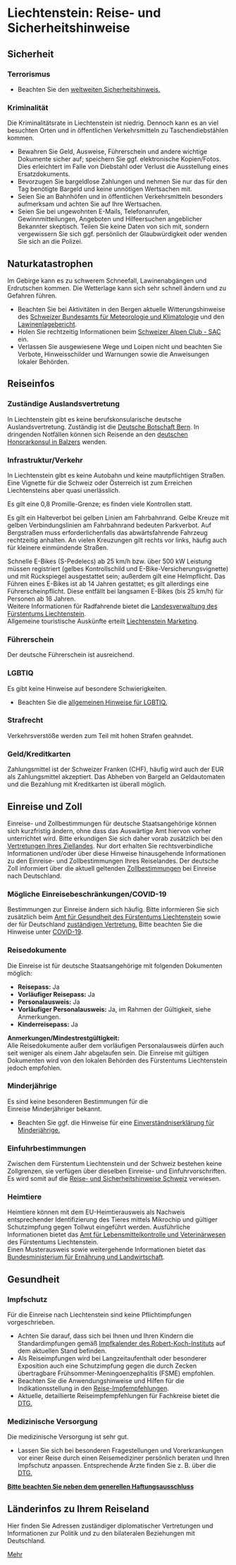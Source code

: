 # Liechtenstein: Reise- und Sicherheitshinweise

## Sicherheit

### Terrorismus

* Beachten Sie den [weltweiten Sicherheitshinweis.](https://www.auswaertiges-amt.de/de/ReiseUndSicherheit/weltweiter-sicherheitshinweis/1796970 "Weltweiter Sicherheitshinweis")

### Kriminalität

Die Kriminalitätsrate in Liechtenstein ist niedrig. Dennoch kann es an viel besuchten Orten und in öffentlichen Verkehrsmitteln zu Taschendiebstählen kommen.

* Bewahren Sie Geld, Ausweise, Führerschein und andere wichtige Dokumente sicher auf; speichern Sie ggf. elektronische Kopien/Fotos. Dies erleichtert im Falle von Diebstahl oder Verlust die Ausstellung eines Ersatzdokuments.
* Bevorzugen Sie bargeldlose Zahlungen und nehmen Sie nur das für den Tag benötigte Bargeld und keine unnötigen Wertsachen mit.
* Seien Sie an Bahnhöfen und in öffentlichen Verkehrsmitteln besonders aufmerksam und achten Sie auf Ihre Wertsachen.
* Seien Sie bei ungewohnten E-Mails, Telefonanrufen, Gewinnmitteilungen, Angeboten und Hilfeersuchen angeblicher Bekannter skeptisch. Teilen Sie keine Daten von sich mit, sondern vergewissern Sie sich ggf. persönlich der Glaubwürdigkeit oder wenden Sie sich an die Polizei.

## Naturkatastrophen

Im Gebirge kann es zu schwerem Schneefall, Lawinenabgängen und Erdrutschen kommen. Die Wetterlage kann sich sehr schnell ändern und zu Gefahren führen.

* Beachten Sie bei Aktivitäten in den Bergen aktuelle Witterungshinweise des [Schweizer Bundesamts für Meteorologie und Klimatologie](https://www.meteoschweiz.admin.ch/home.html?tab=overview) und den [Lawinenlagebericht](http://www.slf.ch/).
* Holen Sie rechtzeitig Informationen beim [Schweizer Alpen Club - SAC](http://www.sac-cas.ch/) ein.
* Verlassen Sie ausgewiesene Wege und Loipen nicht und beachten Sie Verbote, Hinweisschilder und Warnungen sowie die Anweisungen lokaler Behörden.

## Reiseinfos

### Zuständige Auslandsvertretung

In Liechtenstein gibt es keine berufskonsularische deutsche Auslandsvertretung. Zuständig ist die [Deutsche Botschaft Bern](https://www.auswaertiges-amt.de/de/service/laender/schweiz-node/schweiz/206198 "Deutsche Vertretungen in der Schweiz"). In dringenden Notfällen können sich Reisende an den [deutschen Honorarkonsul in Balzers](https://www.auswaertiges-amt.de/de/service/laender/liechtenstein-node/liechtenstein/222950 "Deutsche Vertretungen in Liechtenstein") wenden.

### Infrastruktur/Verkehr

In Liechtenstein gibt es keine Autobahn und keine mautpflichtigen Straßen. Eine Vignette für die Schweiz oder Österreich ist zum Erreichen Liechtensteins aber quasi unerlässlich.

Es gilt eine 0,8 Promille-Grenze; es finden viele Kontrollen statt.

Es gilt ein Halteverbot bei gelben Linien am Fahrbahnrand. Gelbe Kreuze mit gelben Verbindungslinien am Fahrbahnrand bedeuten Parkverbot. Auf Bergstraßen muss erforderlichenfalls das abwärtsfahrende Fahrzeug rechtzeitig anhalten. An vielen Kreuzungen gilt rechts vor links, häufig auch für kleinere einmündende Straßen.

Schnelle E-Bikes (S-Pedelecs) ab 25 km/h bzw. über 500 kW Leistung müssen registriert (gelbes Kontrollschild und E-Bike-Versicherungsvignette) und mit Rückspiegel ausgestattet sein; außerdem gilt eine Helmpflicht. Das Führen eines E-Bikes ist ab 14 Jahren gestattet; es gilt allerdings eine Führerscheinpflicht. Diese entfällt bei langsamen E-Bikes (bis 25 km/h) für Personen ab 16 Jahren.  
Weitere Informationen für Radfahrende bietet die [Landesverwaltung des Fürstentums Liechtenstein](https://www.llv.li/de/landesverwaltung/amt-fuer-tiefbau-und-geoinformation/infrastruktur-bau/information-fuer-radfahrende).  
Allgemeine touristische Auskünfte erteilt [Liechtenstein Marketing](http://www.liechtenstein.li).

### Führerschein

Der deutsche Führerschein ist ausreichend.

### LGBTIQ

Es gibt keine Hinweise auf besondere Schwierigkeiten.

* Beachten Sie die [allgemeinen Hinweise für LGBTIQ.](https://www.auswaertiges-amt.de/de/service/fragenkatalog-node/-/2223322 "Gibt es besondere Hinweise für LGBTIQ?")

### Strafrecht

Verkehrsverstöße werden zum Teil mit hohen Strafen geahndet.

### Geld/Kreditkarten

Zahlungsmittel ist der Schweizer Franken (CHF), häufig wird auch der EUR als Zahlungsmittel akzeptiert. Das Abheben von Bargeld an Geldautomaten und die Bezahlung mit Kreditkarten ist überall möglich.

## Einreise und Zoll

Einreise- und Zollbestimmungen für deutsche Staatsangehörige können sich kurzfristig ändern, ohne dass das Auswärtige Amt hiervon vorher unterrichtet wird. Bitte erkundigen Sie sich daher vorab zusätzlich bei den [Vertretungen Ihres Ziellandes](https://www.auswaertiges-amt.de/de/ReiseUndSicherheit/vertretungen-anderer-staaten "Vertretungen Ihres Reiselandes in Deutschland"). Nur dort erhalten Sie rechtsverbindliche Informationen und/oder über diese Hinweise hinausgehende Informationen zu den Einreise- und Zollbestimmungen Ihres Reiselandes. Der deutsche Zoll informiert über die aktuell geltenden [Zollbestimmungen](http://www.zoll.de/DE/Privatpersonen/Reisen/reisen_node.html) bei Einreise nach Deutschland.

### Mögliche Einreisebeschränkungen/COVID-19

Bestimmungen zur Einreise ändern sich häufig. Bitte informieren Sie sich zusätzlich beim [Amt für Gesundheit des Fürstentums Liechtenstein](https://www.llv.li/inhalt/118975/amtsstellen/einreise) sowie der für Deutschland [zuständigen Vertretung](https://diplo.de/-/199678)[.](zuständigen%20Vertretung.) Bitte beachten Sie die Hinweise unter [COVID-19](https://diplo.de/-/2309820).

### Reisedokumente

Die Einreise ist für deutsche Staatsangehörige mit folgenden Dokumenten möglich:

* **Reisepass:** Ja
* **Vorläufiger Reisepass:** Ja
* **Personalausweis:** Ja
* **Vorläufiger Personalausweis:** Ja, im Rahmen der Gültigkeit, siehe Anmerkungen.
* **Kinderreisepass:** Ja

**Anmerkungen/Mindestrestgültigkeit:**   
Alle Reisedokumente außer dem vorläufigen Personalausweis dürfen auch seit weniger als einem Jahr abgelaufen sein. Die Einreise mit gültigen Dokumenten wird von den lokalen Behörden des Fürstentums Liechtenstein jedoch empfohlen.

### Minderjährige

Es sind keine besonderen Bestimmungen für die Einreise Minderjähriger bekannt.

* Beachten Sie ggf. die Hinweise für eine [Einverständniserklärung für Minderjährige.](https://www.auswaertiges-amt.de/de/service/fragenkatalog-node/11-kindohneeltern/606308 "Einverständniserklärung für Minderjährige")

### Einfuhrbestimmungen

Zwischen dem Fürstentum Liechtenstein und der Schweiz bestehen keine Zollgrenzen, sie verfügen über dieselben Einreise- und Einfuhrvorschriften. Es wird somit auf die [Reise- und Sicherheitshinweise Schweiz](https://www.auswaertiges-amt.de/de/schweizsicherheit/206208) verwiesen.

### Heimtiere

Heimtiere können mit dem EU-Heimtierausweis als Nachweis entsprechender Identifizierung des Tieres mittels Mikrochip und gültiger Schutzimpfung gegen Tollwut eingeführt werden. Ausführliche Informationen bietet das [Amt für Lebensmittelkontrolle und Veterinärwesen](https://www.llv.li/de/privatpersonen/freizeit-umwelt-und-tierhaltung/tierhaltung//reisen-mit-heimtieren) des Fürstentums Liechtenstein.  
Einen Musterausweis sowie weitergehende Informationen bietet das [Bundesministerium für Ernährung und Landwirtschaft](https://www.bmel.de/DE/Tier/HausUndZootiere/Heimtiere/_Texte/Heimtierausweis.html)*.*

## Gesundheit

### Impfschutz

Für die Einreise nach Liechtenstein sind keine Pflichtimpfungen vorgeschrieben.

* Achten Sie darauf, dass sich bei Ihnen und Ihren Kindern die Standardimpfungen gemäß [Impfkalender des Robert-Koch-Instituts](https://www.rki.de/DE/Content/Infekt/Impfen/Impfkalender/Impfkalender_node.html) auf dem aktuellen Stand befinden.
* Als Reiseimpfungen wird bei Langzeitaufenthalt oder besonderer Exposition auch eine Schutzimpfung gegen die durch Zecken übertragbare Frühsommer-Meningoenzephalitis (FSME) empfohlen.
* Beachten Sie die Anwendungshinweise und Hilfen für die Indikationsstellung in den [Reise-Impfempfehlungen](https://www.auswaertiges-amt.de/blob/2279420/9f78874fa053f8a9cb15c505a5b03ef1/reise-impfempfehlungen-aa-data.pdf "Reise-Impfempfehlungen des Auswärtigen Amts").
* Aktuelle, detaillierte Reiseimpfempfehlungen für Fachkreise bietet die [DTG.](https://dtg.org/images/Startseite-Download-Box/2024_DTG_Empfehlungen_Reiseimpfungen.pdf "Hinweise und Empfehlungen der DTG zu Reiseimpfungen")

### Medizinische Versorgung

Die medizinische Versorgung ist sehr gut.

* Lassen Sie sich bei besonderen Fragestellungen und Vorerkrankungen vor einer Reise durch einen Reisemediziner persönlich beraten und Ihren Impfschutz anpassen. Entsprechende Ärzte finden Sie z. B. über die [DTG.](https://dtg.org/index.php/liste-tropenmedizinischer-institutionen/arztsuche.html "DTG")

**[Bitte beachten Sie neben dem generellen Haftungsausschluss](https://www.auswaertiges-amt.de/de/ReiseUndSicherheit/reise-gesundheit/-/2519600 "Bitte beachten Sie neben dem generellen Haftungsausschluss:")**

## Länderinfos zu Ihrem Reiseland

Hier finden Sie Adressen zuständiger diplomatischer Vertretungen und Informationen zur Politik und zu den bilateralen Beziehungen mit Deutschland.

[Mehr](https://www.auswaertiges-amt.de/de/service/laender/liechtenstein-node "Liechtenstein")
